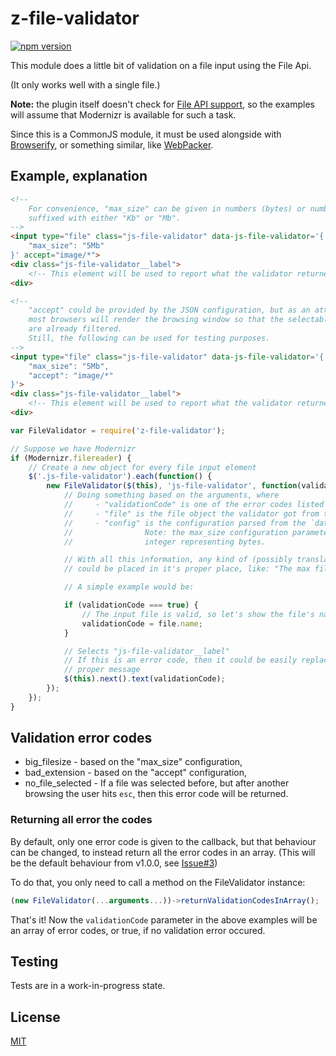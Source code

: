 # z-file-validator
[![npm version](https://badge.fury.io/js/z-file-validator.svg)](http://badge.fury.io/js/z-file-validator)

This module does a little bit of validation on a file input using the File Api.

(It only works well with a single file.)

**Note:** the plugin itself doesn't check for [File API support](http://caniuse.com/#feat=fileapi),
so the examples will assume that Modernizr is available for such a task.

Since this is a CommonJS module, it must be used alongside with [Browserify](http://browserify.org/), or
something similar, like [WebPacker](http://webpack.github.io/).

## Example, explanation
```html
<!--
    For convenience, "max_size" can be given in numbers (bytes) or numbers
    suffixed with either "Kb" or "Mb".
-->
<input type="file" class="js-file-validator" data-js-file-validator='{
    "max_size": "5Mb"
}' accept="image/*">
<div class="js-file-validator__label">
    <!-- This element will be used to report what the validator returned. -->
<div>

<!--
    "accept" could be provided by the JSON configuration, but as an attribute,
    most browsers will render the browsing window so that the selectable files
    are already filtered.
    Still, the following can be used for testing purposes.
-->
<input type="file" class="js-file-validator" data-js-file-validator='{
    "max_size": "5Mb",
    "accept": "image/*"
}'>
<div class="js-file-validator__label">
    <!-- This element will be used to report what the validator returned. -->
<div>
```

```js
var FileValidator = require('z-file-validator');

// Suppose we have Modernizr
if (Modernizr.filereader) {
    // Create a new object for every file input element
    $('.js-file-validator').each(function() {
        new FileValidator($(this), 'js-file-validator', function(validationCode, file, config) {
            // Doing something based on the arguments, where
            //     - "validationCode" is one of the error codes listed a bit later,
            //     - "file" is the file object the validator got from the checked input element,
            //     - "config" is the configuration parsed from the `data-*` attribute.
            //                Note: the max_size configuration parameter will be returned as an
            //                integer representing bytes.

            // With all this information, any kind of (possibly translated) error message
            // could be placed in it's proper place, like: "The max filesize is 5Mb!"

            // A simple example would be:

            if (validationCode === true) {
                // The input file is valid, so let's show the file's name in the label element
                validationCode = file.name;
            }

            // Selects "js-file-validator__label"
            // If this is an error code, then it could be easily replaced with a
            // proper message
            $(this).next().text(validationCode);
        });
    });
}
```

## Validation error codes
 - big_filesize - based on the "max_size" configuration,
 - bad_extension - based on the "accept" configuration,
 - no_file_selected - If a file was selected before, but after another browsing the user hits `esc`, then this error code will be returned.

### Returning all error the codes
By default, only one error code is given to the callback, but that behaviour can be changed, to instead return all the error codes in an array. (This will be the default behaviour from v1.0.0, see [Issue#3](https://github.com/ZeeCoder/z-file-validator/issues/3))

To do that, you only need to call a method on the FileValidator instance:

```js
(new FileValidator(...arguments...))->returnValidationCodesInArray();
```

That's it! Now the `validationCode` parameter in the above examples will be an array of error codes, or true, if no validation error occured.

## Testing
Tests are in a work-in-progress state.

## License
[MIT](LICENSE)
